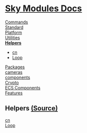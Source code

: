 <!--- This Helpers.103 was auto-generated using "pnpm exec sky readme" --> 

# [Sky Modules Docs](../README.md)

[Commands](..%2Fcommands%2FREADME.md)   
[Standard](..%2Fstandard%2FREADME.md)   
[Platform](..%2Fplatform%2FREADME.md)   
[Utilities](..%2Futilities%2FREADME.md)   
**[Helpers](..%2Fhelpers%2FREADME.md)**   
* [cn](..%2Fhelpers%2FclassNames%2FREADME.md)
* [Loop](..%2Fhelpers%2FLoop%2FREADME.md)
  
[Packages](..%2Fpkgs%2FREADME.md)   
[cameras](..%2Fcameras%2FREADME.md)   
[components](..%2Fcomponents%2FREADME.md)   
[Crypto](..%2Fcrypto%2FREADME.md)   
[ECS Components](..%2Fecs%2FREADME.md)   
[Features](..%2Ffeatures%2FREADME.md)   

## Helpers [(Source)](..%2Fhelpers%2F)

[cn](..%2Fhelpers%2FclassNames%2FREADME.md)   
[Loop](..%2Fhelpers%2FLoop%2FREADME.md)   
  